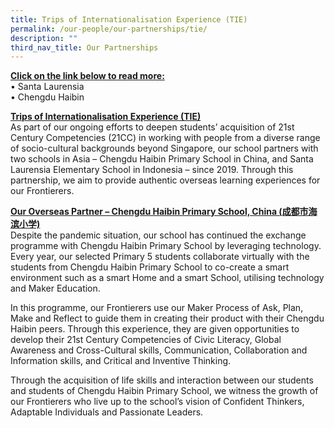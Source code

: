 ```yaml
---
title: Trips of Internationalisation Experience (TIE)
permalink: /our-people/our-partnerships/tie/
description: ""
third_nav_title: Our Partnerships
---
```

<u>**Click on the link below to read more:**</u><br>
•	Santa Laurensia<br>
•	Chengdu Haibin

<u>**Trips of Internationalisation Experience (TIE)**</u><br>
As part of our ongoing efforts to deepen students’ acquisition of 21st Century Competencies (21CC) in working with people from a diverse range of socio-cultural backgrounds beyond Singapore, our school partners with two schools in Asia – Chengdu Haibin Primary School in China, and Santa Laurensia Elementary School in Indonesia – since 2019. Through this partnership, we aim to provide authentic overseas learning experiences for our Frontierers.

<u>**Our Overseas Partner – Chengdu Haibin Primary School, China (成都市海滨小学)**</u><br>
Despite the pandemic situation, our school has continued the exchange programme with Chengdu Haibin Primary School by leveraging technology. Every year, our selected Primary 5 students collaborate virtually with the students from Chengdu Haibin Primary School to co-create a smart environment such as a smart Home and a smart School, utilising technology and Maker Education.&nbsp;

In this programme, our Frontierers use our Maker Process of Ask, Plan, Make and Reflect to guide them in creating their product with their Chengdu Haibin peers. Through this experience, they are given opportunities to develop their 21st Century Competencies of Civic Literacy, Global Awareness and Cross-Cultural skills, Communication, Collaboration and Information skills, and Critical and Inventive Thinking.

Through the acquisition of life skills and interaction between our students and students of Chengdu Haibin Primary School, we witness the growth of our Frontierers who live up to the school’s vision of Confident Thinkers, Adaptable Individuals and Passionate Leaders.


